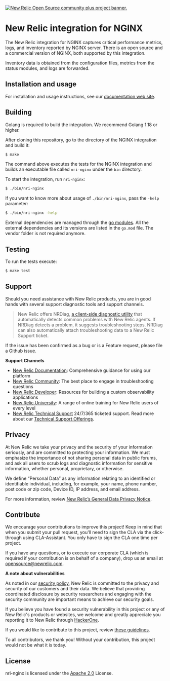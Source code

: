 <a href="https://opensource.newrelic.com/oss-category/#community-plus"><picture><source media="(prefers-color-scheme: dark)" srcset="https://github.com/newrelic/opensource-website/raw/main/src/images/categories/dark/Community_Plus.png"><source media="(prefers-color-scheme: light)" srcset="https://github.com/newrelic/opensource-website/raw/main/src/images/categories/Community_Plus.png"><img alt="New Relic Open Source community plus project banner." src="https://github.com/newrelic/opensource-website/raw/main/src/images/categories/Community_Plus.png"></picture></a>

# New Relic integration for NGINX

The New Relic integration for NGINX captures critical performance metrics, logs, and inventory reported by NGINX server. There is an open source and a commercial version of NGINX, both supported by this integration.

Inventory data is obtained from the configuration files, metrics from the status modules, and logs are forwarded.

## Installation and usage

For installation and usage instructions, see our [documentation web site](https://docs.newrelic.com/docs/integrations/host-integrations/host-integrations-list/nginx-monitoring-integration).

## Building

Golang is required to build the integration. We recommend Golang 1.18 or higher.

After cloning this repository, go to the directory of the NGINX integration and build it:

```bash
$ make
```

The command above executes the tests for the NGINX integration and builds an executable file called `nri-nginx` under the `bin` directory. 

To start the integration, run `nri-nginx`:

```bash
$ ./bin/nri-nginx
```

If you want to know more about usage of `./bin/nri-nginx`, pass the `-help` parameter:

```bash
$ ./bin/nri-nginx -help
```

External dependencies are managed through the [go modules](https://blog.golang.org/using-go-modules). All the external dependencies and its versions are listed in the `go.mod` file. The vendor folder is not required anymore.

## Testing

To run the tests execute:

```bash
$ make test
```

## Support

Should you need assistance with New Relic products, you are in good hands with several support diagnostic tools and support channels.

> New Relic offers NRDiag, [a client-side diagnostic utility](https://docs.newrelic.com/docs/using-new-relic/cross-product-functions/troubleshooting/new-relic-diagnostics) that automatically detects common problems with New Relic agents. If NRDiag detects a problem, it suggests troubleshooting steps. NRDiag can also automatically attach troubleshooting data to a New Relic Support ticket.

If the issue has been confirmed as a bug or is a Feature request, please file a Github issue.

**Support Channels**

* [New Relic Documentation](https://docs.newrelic.com): Comprehensive guidance for using our platform
* [New Relic Community](https://discuss.newrelic.com): The best place to engage in troubleshooting questions
* [New Relic Developer](https://developer.newrelic.com/): Resources for building a custom observability applications
* [New Relic University](https://learn.newrelic.com/): A range of online training for New Relic users of every level
* [New Relic Technical Support](https://support.newrelic.com/) 24/7/365 ticketed support. Read more about our [Technical Support Offerings](https://docs.newrelic.com/docs/licenses/license-information/general-usage-licenses/support-plan).

## Privacy

At New Relic we take your privacy and the security of your information seriously, and are committed to protecting your information. We must emphasize the importance of not sharing personal data in public forums, and ask all users to scrub logs and diagnostic information for sensitive information, whether personal, proprietary, or otherwise.

We define “Personal Data” as any information relating to an identified or identifiable individual, including, for example, your name, phone number, post code or zip code, Device ID, IP address, and email address.

For more information, review [New Relic’s General Data Privacy Notice](https://newrelic.com/termsandconditions/privacy).

## Contribute

We encourage your contributions to improve this project! Keep in mind that when you submit your pull request, you'll need to sign the CLA via the click-through using CLA-Assistant. You only have to sign the CLA one time per project.

If you have any questions, or to execute our corporate CLA (which is required if your contribution is on behalf of a company), drop us an email at opensource@newrelic.com.

**A note about vulnerabilities**

As noted in our [security policy](../../security/policy), New Relic is committed to the privacy and security of our customers and their data. We believe that providing coordinated disclosure by security researchers and engaging with the security community are important means to achieve our security goals.

If you believe you have found a security vulnerability in this project or any of New Relic's products or websites, we welcome and greatly appreciate you reporting it to New Relic through [HackerOne](https://hackerone.com/newrelic).

If you would like to contribute to this project, review [these guidelines](./CONTRIBUTING.md).

To all contributors, we thank you!  Without your contribution, this project would not be what it is today.

## License

nri-nginx is licensed under the [Apache 2.0](http://apache.org/licenses/LICENSE-2.0.txt) License.

